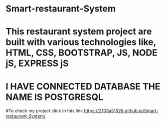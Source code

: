 # Smart-restaurant-System

# This restaurant system project are built with various technologies like, HTML, CSS, BOOTSTRAP, JS, NODE jS, EXPRESS jS

# I HAVE CONNECTED DATABASE THE NAME IS POSTGRESQL 

#To check my project click in this link https://2103a51526.github.io/Smart-restaurant-System/